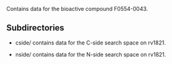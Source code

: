 Contains data for the bioactive compound F0554-0043.

## Subdirectories

- cside/ contains data for the C-side search space on rv1821.

- nside/ contains data for the N-side search space on rv1821.

